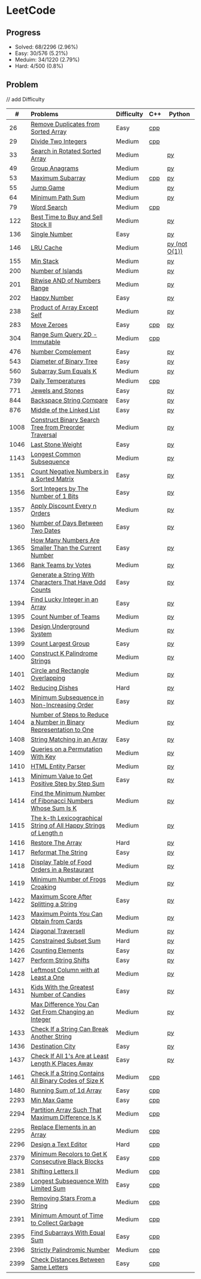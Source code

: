 # LeetCode

## Progress
* Solved: 68/2296 (2.96%)
* Easy: 30/576 (5.21%)
* Meduim: 34/1220 (2.79%)
* Hard: 4/500 (0.8%)

## Problem

// add Difficulty

| #    | Problems                                                                                                                                                                | Difficulty | C++                                                                                                                                                     | Python                                                                                                                                                                        |
| ---- |:----------------------------------------------------------------------------------------------------------------------------------------------------------------------- |:---------- | ------------------------------------------------------------------------------------------------------------------------------------------------------- | ----------------------------------------------------------------------------------------------------------------------------------------------------------------------------- |
| 26   | [Remove Duplicates from Sorted Array](https://leetcode.com/problems/remove-duplicates-from-sorted-array/)                                                               | Easy       | [cpp](https://github.com/AQZ0216/LeetCode/blob/master/code/RemoveDuplicatesFromSortedArray/RemoveDuplicatesFromSortedArray.cpp)                         |                                                                                                                                                                               |
| 29   | [Divide Two Integers](https://leetcode.com/problems/divide-two-integers/)                                                                                               | Medium     | [cpp](https://github.com/AQZ0216/LeetCode/blob/master/code/DivideTwoIntegers/DivideTwoIntegers.cpp)                                                     |                                                                                                                                                                               |
| 33   | [Search in Rotated Sorted Array](https://leetcode.com/problems/search-in-rotated-sorted-array/)                                                                         | Medium     |                                                                                                                                                         | [py](https://github.com/AQZ0216/LeetCode/blob/master/code/SearchInRotatedSortedArray/SearchInRotatedSortedArray.py)                                                           |
| 49   | [Group Anagrams](https://leetcode.com/problems/group-anagrams/)                                                                                                         | Medium     |                                                                                                                                                         | [py](https://github.com/AQZ0216/LeetCode/blob/master/code/GroupAnagrams/GroupAnagrams.py)                                                                                     |
| 53   | [Maximum Subarray](https://leetcode.com/problems/maximum-subarray/)                                                                                                     | Medium     | [cpp](https://github.com/AQZ0216/LeetCode/blob/master/code/MaximumSubarray/MaximumSubarray.cpp)                                                         | [py](https://github.com/AQZ0216/LeetCode/blob/master/code/MaximumSubarray/MaximumSubarray.py)                                                                                 |
| 55   | [Jump Game](https://leetcode.com/problems/jump-game/)                                                                                                                   | Medium     |                                                                                                                                                         | [py](https://github.com/AQZ0216/LeetCode/blob/master/code/JumpGame/JumpGame.py)                                                                                               |
| 64   | [Minimum Path Sum](https://leetcode.com/problems/minimum-path-sum/)                                                                                                     | Medium     |                                                                                                                                                         | [py](https://github.com/AQZ0216/LeetCode/blob/master/code/MinimumPathSum/MinimumPathSum.py)                                                                                   |
| 79   | [Word Search](https://leetcode.com/problems/word-search/)                                                                                                               | Medium     | [cpp](https://github.com/AQZ0216/LeetCode/blob/master/code/WordSearch/WordSearch.cpp)                                                                   |                                                                                                                                                                               |
| 122  | [Best Time to Buy and Sell Stock II](https://leetcode.com/problems/best-time-to-buy-and-sell-stock-ii/)                                                                 | Medium     |                                                                                                                                                         | [py](https://github.com/AQZ0216/LeetCode/blob/master/code/BestTimeToBuyAndSellStockII/BestTimeToBuyAndSellStockII.py)                                                         |
| 136  | [Single Number](https://leetcode.com/problems/single-number/)                                                                                                           | Easy       |                                                                                                                                                         | [py](https://github.com/AQZ0216/LeetCode/blob/master/code/SingleNumber/SingleNumber.py)                                                                                       |
| 146  | [LRU Cache](https://leetcode.com/problems/lru-cache/)                                                                                                                   | Medium     |                                                                                                                                                         | [py (not O(1))](https://github.com/AQZ0216/LeetCode/blob/master/code/LRUCache/LRUCache.py)                                                                                    |
| 155  | [Min Stack](https://leetcode.com/problems/min-stack/)                                                                                                                   | Medium     |                                                                                                                                                         | [py](https://github.com/AQZ0216/LeetCode/blob/master/code/MinStack/MinStack.py)                                                                                               |
| 200  | [Number of Islands](https://leetcode.com/problems/number-of-islands/)                                                                                                   | Medium     |                                                                                                                                                         | [py](https://github.com/AQZ0216/LeetCode/blob/master/code/NumberOfIslands/NumberOfIslands.py)                                                                                 |
| 201  | [Bitwise AND of Numbers Range](https://leetcode.com/problems/bitwise-and-of-numbers-range/)                                                                             | Medium     |                                                                                                                                                         | [py](https://github.com/AQZ0216/LeetCode/blob/master/code/BitwiseANDOfNumbersRange/BitwiseANDOfNumbersRange.py)                                                               |
| 202  | [Happy Number](https://leetcode.com/problems/happy-number/)                                                                                                             | Easy       |                                                                                                                                                         | [py](https://github.com/AQZ0216/LeetCode/blob/master/code/HappyNumber/HappyNumber.py)                                                                                         |
| 238  | [Product of Array Except Self](https://leetcode.com/problems/product-of-array-except-self/)                                                                             | Medium     |                                                                                                                                                         | [py](https://github.com/AQZ0216/LeetCode/blob/master/code/ProductOfArrayExceptSelf/ProductOfArrayExceptSelf.py)                                                               |
| 283  | [Move Zeroes](https://leetcode.com/problems/move-zeroes/)                                                                                                               | Easy       | [cpp](https://github.com/AQZ0216/LeetCode/blob/master/code/MoveZeroes/MoveZeroes.cpp)                                                                   | [py](https://github.com/AQZ0216/LeetCode/blob/master/code/MoveZeroes/MoveZeroes.py)                                                                                           |
| 304  | [Range Sum Query 2D - Immutable](https://leetcode.com/problems/range-sum-query-2d-immutable/)                                                                           | Medium     | [cpp](https://github.com/AQZ0216/LeetCode/blob/master/code/RangeSumQuery2D-Immutable/RangeSumQuery2D-Immutable.cpp)                                     |                                                                                                                                                                               |
| 476  | [Number Complement](https://leetcode.com/problems/number-complement/)                                                                                                   | Easy       |                                                                                                                                                         | [py](https://github.com/AQZ0216/LeetCode/blob/master/code/NumberComplement/NumberComplement.py)                                                                               |
| 543  | [Diameter of Binary Tree](https://leetcode.com/problems/diameter-of-binary-tree/)                                                                                       | Easy       |                                                                                                                                                         | [py](https://github.com/AQZ0216/LeetCode/blob/master/code/DiameterOfBinaryTree/DiameterOfBinaryTree.py)                                                                       |
| 560  | [Subarray Sum Equals K](https://leetcode.com/problems/subarray-sum-equals-k/)                                                                                           | Medium     |                                                                                                                                                         | [py](https://github.com/AQZ0216/LeetCode/blob/master/code/SubarraySumEqualsK/SubarraySumEqualsK.py)                                                                           |
| 739  | [Daily Temperatures](https://leetcode.com/problems/daily-temperatures/)                                                                                                 | Medium     | [cpp](https://github.com/AQZ0216/LeetCode/blob/master/code/DailyTemperatures/DailyTemperatures.cpp)                                                     |                                                                                                                                                                               |
| 771  | [Jewels and Stones](https://leetcode.com/problems/jewels-and-stones/)                                                                                                   | Easy       |                                                                                                                                                         | [py](https://github.com/AQZ0216/LeetCode/blob/master/code/JewelsAndStones/JewelsAndStones.py)                                                                                 |
| 844  | [Backspace String Compare](https://leetcode.com/problems/backspace-string-compare/)                                                                                     | Easy       |                                                                                                                                                         | [py](https://github.com/AQZ0216/LeetCode/blob/master/code/BackspaceStringCompare/BackspaceStringCompare.py)                                                                   |
| 876  | [Middle of the Linked List](https://leetcode.com/problems/middle-of-the-linked-list/)                                                                                   | Easy       |                                                                                                                                                         | [py](https://github.com/AQZ0216/LeetCode/blob/master/code/MiddleOfTheLinkedList/MiddleOfTheLinkedList.py)                                                                     |
| 1008 | [Construct Binary Search Tree from Preorder Traversal](https://leetcode.com/problems/construct-binary-search-tree-from-preorder-traversal/)                             | Medium     |                                                                                                                                                         | [py](https://github.com/AQZ0216/LeetCode/blob/master/code/ConstructBinarySearchTreeFromPreorderTraversal/ConstructBinarySearchTreeFromPreorderTraversal.py)                   |
| 1046 | [Last Stone Weight](https://leetcode.com/problems/last-stone-weight/)                                                                                                   | Easy       |                                                                                                                                                         | [py](https://github.com/AQZ0216/LeetCode/blob/master/code/LastStoneWeight/LastStoneWeight.py)                                                                                 |
| 1143 | [Longest Common Subsequence](https://leetcode.com/problems/longest-common-subsequence/)                                                                                 | Medium     |                                                                                                                                                         | [py](https://github.com/AQZ0216/LeetCode/blob/master/code/LongestCommonSubsequence/LongestCommonSubsequence.py)                                                               |
| 1351 | [Count Negative Numbers in a Sorted Matrix](https://leetcode.com/problems/count-negative-numbers-in-a-sorted-matrix/)                                                   | Easy       |                                                                                                                                                         | [py](https://github.com/AQZ0216/LeetCode/tree/master/code/CountNegativeNumbersInASortedMatrix/CountNegativeNumbersInASortedMatrix.py)                                         |
| 1356 | [Sort Integers by The Number of 1 Bits](https://leetcode.com/problems/sort-integers-by-the-number-of-1-bits/)                                                           | Easy       |                                                                                                                                                         | [py](https://github.com/AQZ0216/LeetCode/tree/master/code/SortIntegersByTheNumberOf1Bits/SortIntegersByTheNumberOf1Bits.py)                                                   |
| 1357 | [Apply Discount Every n Orders](https://leetcode.com/problems/apply-discount-every-n-orders/)                                                                           | Medium     |                                                                                                                                                         | [py](https://github.com/AQZ0216/LeetCode/blob/master/code/ApplyDiscountEveryNOrders/ApplyDiscountEveryNOrders.py)                                                             |
| 1360 | [Number of Days Between Two Dates](https://leetcode.com/problems/number-of-days-between-two-dates/)                                                                     | Easy       |                                                                                                                                                         | [py](https://github.com/AQZ0216/LeetCode/blob/master/code/NumberOfDaysBetweenTwoDates/NumberOfDaysBetweenTwoDates.py)                                                         |
| 1365 | [How Many Numbers Are Smaller Than the Current Number](https://leetcode.com/problems/how-many-numbers-are-smaller-than-the-current-number/)                             | Easy       |                                                                                                                                                         | [py](https://github.com/AQZ0216/LeetCode/blob/master/code/HowManyNumbersAreSmallerThanTheCurrentNumber/HowManyNumbersAreSmallerThanTheCurrentNumber.py)                       |
| 1366 | [Rank Teams by Votes](https://leetcode.com/problems/rank-teams-by-votes/)                                                                                               | Medium     |                                                                                                                                                         | [py](https://github.com/AQZ0216/LeetCode/blob/master/code/RankTeamsByVotes/RankTeamsByVotes.py)                                                                               |
| 1374 | [Generate a String With Characters That Have Odd Counts](https://leetcode.com/problems/generate-a-string-with-characters-that-have-odd-counts/)                         | Easy       |                                                                                                                                                         | [py](https://github.com/AQZ0216/LeetCode/blob/master/code/GenerateAStringWithCharactersThatHaveOddCounts/GenerateAStringWithCharactersThatHaveOddCounts.py)                   |
| 1394 | [Find Lucky Integer in an Array](https://leetcode.com/problems/find-lucky-integer-in-an-array/)                                                                         | Easy       |                                                                                                                                                         | [py](https://github.com/AQZ0216/LeetCode/blob/master/code/FindLuckyIntegerInAnArray/FindLuckyIntegerInAnArray.py)                                                             |
| 1395 | [Count Number of Teams](https://leetcode.com/problems/count-number-of-teams/)                                                                                           | Medium     |                                                                                                                                                         | [py](https://github.com/AQZ0216/LeetCode/blob/master/code/CountNumberOfTeams/CountNumberOfTeams.py)                                                                           |
| 1396 | [Design Underground System](https://leetcode.com/problems/design-underground-system/)                                                                                   | Medium     |                                                                                                                                                         | [py](https://github.com/AQZ0216/LeetCode/blob/master/code/DesignUndergroundSystem/DesignUndergroundSystem.py)                                                                 |
| 1399 | [Count Largest Group](https://leetcode.com/problems/count-largest-group/)                                                                                               | Easy       |                                                                                                                                                         | [py](https://github.com/AQZ0216/LeetCode/blob/master/code/CountLargestGroup/CountLargestGroup.py)                                                                             |
| 1400 | [Construct K Palindrome Strings](https://leetcode.com/problems/construct-k-palindrome-strings/)                                                                         | Medium     |                                                                                                                                                         | [py](https://github.com/AQZ0216/LeetCode/blob/master/code/ConstructKPalindromeStrings/ConstructKPalindromeStrings.py)                                                         |
| 1401 | [Circle and Rectangle Overlapping](https://leetcode.com/problems/circle-and-rectangle-overlapping/)                                                                     | Medium     |                                                                                                                                                         | [py](https://github.com/AQZ0216/LeetCode/blob/master/code/CircleAndRectangleOverlapping/CircleAndRectangleOverlapping.py)                                                     |
| 1402 | [Reducing Dishes](https://leetcode.com/problems/reducing-dishes/)                                                                                                       | Hard       |                                                                                                                                                         | [py](https://github.com/AQZ0216/LeetCode/blob/master/code/ReducingDishes/ReducingDishes.py)                                                                                   |
| 1403 | [Minimum Subsequence in Non-Increasing Order](https://leetcode.com/problems/minimum-subsequence-in-non-increasing-order/)                                               | Easy       |                                                                                                                                                         | [py](https://github.com/AQZ0216/LeetCode/blob/master/code/MinimumSubsequenceInNon-IncreasingOrder/MinimumSubsequenceInNon-IncreasingOrder.py)                                 |
| 1404 | [Number of Steps to Reduce a Number in Binary Representation to One](https://leetcode.com/problems/number-of-steps-to-reduce-a-number-in-binary-representation-to-one/) | Medium     |                                                                                                                                                         | [py](https://github.com/AQZ0216/LeetCode/blob/master/code/NumberOfStepsToReduceANumberInBinaryRepresentationToOne/NumberOfStepsToReduceANumberInBinaryRepresentationToOne.py) |
| 1408 | [String Matching in an Array](https://leetcode.com/problems/string-matching-in-an-array/)                                                                               | Easy       |                                                                                                                                                         | [py](https://github.com/AQZ0216/LeetCode/blob/master/code/StringMatchingInAnArray/StringMatchingInAnArray.py)                                                                 |
| 1409 | [Queries on a Permutation With Key](https://leetcode.com/problems/queries-on-a-permutation-with-key/)                                                                   | Medium     |                                                                                                                                                         | [py](https://github.com/AQZ0216/LeetCode/blob/master/code/QueriesOnAPermutationWithKey/QueriesOnAPermutationWithKey.py)                                                       |
| 1410 | [HTML Entity Parser](https://leetcode.com/problems/html-entity-parser/)                                                                                                 | Medium     |                                                                                                                                                         | [py](https://github.com/AQZ0216/LeetCode/blob/master/code/HTMLEntityParser/HTMLEntityParser.py)                                                                               |
| 1413 | [Minimum Value to Get Positive Step by Step Sum](https://leetcode.com/problems/minimum-value-to-get-positive-step-by-step-sum/)                                         | Easy       |                                                                                                                                                         | [py](https://github.com/AQZ0216/LeetCode/blob/master/code/MinimumValueToGetPositiveStepByStepSum/MinimumValueToGetPositiveStepByStepSum.py)                                   |
| 1414 | [Find the Minimum Number of Fibonacci Numbers Whose Sum Is K](https://leetcode.com/problems/find-the-minimum-number-of-fibonacci-numbers-whose-sum-is-k/)               | Medium     |                                                                                                                                                         | [py](https://github.com/AQZ0216/LeetCode/blob/master/code/FindTheMinimumNumberOfFibonacciNumbersWhoseSumIsK/FindTheMinimumNumberOfFibonacciNumbersWhoseSumIsK.py)             |
| 1415 | [The k-th Lexicographical String of All Happy Strings of Length n](https://leetcode.com/problems/the-k-th-lexicographical-string-of-all-happy-strings-of-length-n/)     | Medium     |                                                                                                                                                         | [py](https://github.com/AQZ0216/LeetCode/blob/master/code/TheK-thLexicographicalStringOfAllHappyStringsOfLengthN/TheK-thLexicographicalStringOfAllHappyStringsOfLengthN.py)   |
| 1416 | [Restore The Array](https://leetcode.com/problems/restore-the-array/)                                                                                                   | Hard       |                                                                                                                                                         | [py](https://github.com/AQZ0216/LeetCode/blob/master/code/RestoreTheArray/RestoreTheArray.py)                                                                                 |
| 1417 | [Reformat The String](https://leetcode.com/problems/reformat-the-string/)                                                                                               | Easy       |                                                                                                                                                         | [py](https://github.com/AQZ0216/LeetCode/blob/master/code/ReformatTheString/ReformatTheString.py)                                                                             |
| 1418 | [Display Table of Food Orders in a Restaurant](https://leetcode.com/problems/display-table-of-food-orders-in-a-restaurant/)                                             | Medium     |                                                                                                                                                         | [py](https://github.com/AQZ0216/LeetCode/blob/master/code/DisplayTableOfFoodOrdersInARestaurant/DisplayTableOfFoodOrdersInARestaurant.py)                                     |
| 1419 | [Minimum Number of Frogs Croaking](https://leetcode.com/problems/minimum-number-of-frogs-croaking/)                                                                     | Medium     |                                                                                                                                                         | [py](https://github.com/AQZ0216/LeetCode/blob/master/code/MinimumNumberOfFrogsCroaking/MinimumNumberOfFrogsCroaking.py)                                                       |
| 1422 | [Maximum Score After Splitting a String](https://leetcode.com/problems/maximum-score-after-splitting-a-string/)                                                         | Easy       |                                                                                                                                                         | [py](https://github.com/AQZ0216/LeetCode/blob/master/code/MaximumScoreAfterSplittingAString/MaximumScoreAfterSplittingAString.py)                                             |
| 1423 | [Maximum Points You Can Obtain from Cards](https://leetcode.com/problems/maximum-points-you-can-obtain-from-cards/)                                                     | Medium     |                                                                                                                                                         | [py](https://github.com/AQZ0216/LeetCode/blob/master/code/MaximumPointsYouCanObtainFromCards/MaximumPointsYouCanObtainFromCards.py)                                           |
| 1424 | [Diagonal TraverseII](https://leetcode.com/problems/diagonal-traverse-ii/)                                                                                              | Medium     |                                                                                                                                                         | [py](https://github.com/AQZ0216/LeetCode/blob/master/code/DiagonalTraverseII/DiagonalTraverseII.py)                                                                           |
| 1425 | [Constrained Subset Sum](https://leetcode.com/problems/constrained-subset-sum/)                                                                                         | Hard       |                                                                                                                                                         | [py](https://github.com/AQZ0216/LeetCode/blob/master/code/ConstrainedSubsetSum/ConstrainedSubsetSum.py)                                                                       |
| 1426 | [Counting Elements](https://leetcode.com/problems/counting-elements/)                                                                                                   | Easy       |                                                                                                                                                         | [py](https://github.com/AQZ0216/LeetCode/blob/master/code/CountingElements/CountingElements.py)                                                                               |
| 1427 | [Perform String Shifts](https://leetcode.com/problems/perform-string-shifts/)                                                                                           | Easy       |                                                                                                                                                         | [py](https://github.com/AQZ0216/LeetCode/blob/master/code/PerformStringShifts/PerformStringShifts.py)                                                                         |
| 1428 | [Leftmost Column with at Least a One](https://leetcode.com/problems/leftmost-column-with-at-least-a-one/)                                                               | Medium     |                                                                                                                                                         | [py](https://github.com/AQZ0216/LeetCode/blob/master/code/LeftmostColumnWithAtLeastAOne/LeftmostColumnWithAtLeastAOne.py)                                                     |
| 1431 | [Kids With the Greatest Number of Candies](https://leetcode.com/problems/kids-with-the-greatest-number-of-candies/)                                                     | Easy       |                                                                                                                                                         | [py](https://github.com/AQZ0216/LeetCode/blob/master/code/KidsWithTheGreatestNumberOfCandies/KidsWithTheGreatestNumberOfCandies.py)                                           |
| 1432 | [Max Difference You Can Get From Changing an Integer](https://leetcode.com/problems/max-difference-you-can-get-from-changing-an-integer/)                               | Medium     |                                                                                                                                                         | [py](https://github.com/AQZ0216/LeetCode/blob/master/code/MaxDifferenceYouCanGetFromChangingAnInteger/MaxDifferenceYouCanGetFromChangingAnInteger.py)                         |
| 1433 | [Check If a String Can Break Another String](https://leetcode.com/problems/check-if-a-string-can-break-another-string/submissions/)                                     | Medium     |                                                                                                                                                         | [py](https://github.com/AQZ0216/LeetCode/blob/master/code/CheckIfAStringCanBreakAnotherString/CheckIfAStringCanBreakAnotherString.py)                                         |
| 1436 | [Destination City](https://leetcode.com/problems/destination-city/)                                                                                                     | Easy       |                                                                                                                                                         | [py](https://github.com/AQZ0216/LeetCode/blob/master/code/DestinationCity/DestinationCity.py)                                                                                 |
| 1437 | [Check If All 1's Are at Least Length K Places Away](https://leetcode.com/problems/check-if-all-1s-are-at-least-length-k-places-away/)                                  | Easy       |                                                                                                                                                         | [py](https://github.com/AQZ0216/LeetCode/blob/master/CheckIfAll1'sAreAtLeastLengthKPlacesAway/CheckIfAll1'sAreAtLeastLengthKPlacesAway%2Cpy)                                  |
| 1461 | [Check If a String Contains All Binary Codes of Size K](https://leetcode.com/problems/check-if-a-string-contains-all-binary-codes-of-size-k/)                           | Medium     | [cpp](https://github.com/AQZ0216/LeetCode/blob/master/code/CheckIfAStringContainsAllBinaryCodesOfSizeK/CheckIfAStringContainsAllBinaryCodesOfSizeK.cpp) |                                                                                                                                                                               |
| 1480 | [Running Sum of 1d Array](https://leetcode.com/problems/running-sum-of-1d-array/)                                                                                       | Easy       | [cpp](https://github.com/AQZ0216/LeetCode/blob/master/code/RunningSumOf1dArray/RunningSumOf1dArray.cpp)                                                 |                                                                                                                                                                               |
| 2293 | [Min Max Game](https://leetcode.com/problems/min-max-game/)                                                                                                             | Easy       | [cpp](https://github.com/AQZ0216/LeetCode/blob/master/code/MinMaxGame/MinMaxGame.cpp)                                                                   |                                                                                                                                                                               |
| 2294 | [Partition Array Such That Maximum Difference Is K](https://leetcode.com/problems/partition-array-such-that-maximum-difference-is-k/)                                   | Medium     | [cpp](https://github.com/AQZ0216/LeetCode/blob/master/code/PartitionArraySuchThatMaximumDifferenceIsK/PartitionArraySuchThatMaximumDifferenceIsK.cpp)   |                                                                                                                                                                               |
| 2295 | [Replace Elements in an Array](https://leetcode.com/problems/replace-elements-in-an-array/)                                                                             | Medium     | [cpp](https://github.com/AQZ0216/LeetCode/blob/master/code/ReplaceElementsInAnArray/ReplaceElementsInAnArray.cpp)                                       |                                                                                                                                                                               |
| 2296 | [Design a Text Editor](https://leetcode.com/problems/design-a-text-editor/)                                                                                             | Hard       | [cpp](https://github.com/AQZ0216/LeetCode/blob/master/code/DesignATextEditor/DesignATextEditor.cpp)                                                     |                                                                                                                                                                               |
| 2379 | [Minimum Recolors to Get K Consecutive Black Blocks](https://leetcode.com/problems/minimum-recolors-to-get-k-consecutive-black-blocks/)                                 | Easy       | [cpp](https://github.com/AQZ0216/LeetCode/blob/master/code/MinimumRecolorsToGetKConsecutiveBlackBlocks/MinimumRecolorsToGetKConsecutiveBlackBlocks.cpp) |                                                                                                                                                                               |
| 2381 | [Shifting Letters II](https://leetcode.com/problems/shifting-letters-ii/)                                                                                               | Medium     | [cpp](https://github.com/AQZ0216/LeetCode/blob/master/code/ShiftingLettersII/ShiftingLettersII.cpp)                                                     |                                                                                                                                                                               |
| 2389 | [Longest Subsequence With Limited Sum](https://leetcode.com/problems/longest-subsequence-with-limited-sum/)                                                             | Easy       | [cpp](https://github.com/AQZ0216/LeetCode/blob/master/code/LongestSubsequenceWithLimitedSum/LongestSubsequenceWithLimitedSum.cpp)                       |                                                                                                                                                                               |
| 2390 | [Removing Stars From a String](https://leetcode.com/problems/removing-stars-from-a-string/)                                                                             | Medium     | [cpp](https://github.com/AQZ0216/LeetCode/blob/master/code/RemovingStarsFromAString/RemovingStarsFromAString.cpp)                                       |                                                                                                                                                                               |
| 2391 | [Minimum Amount of Time to Collect Garbage](https://leetcode.com/problems/minimum-amount-of-time-to-collect-garbage/)                                                   | Medium     | [cpp](https://github.com/AQZ0216/LeetCode/blob/master/code/MinimumAmountOfTimeToCollectGarbage/MinimumAmountOfTimeToCollectGarbage.cpp)                 |                                                                                                                                                                               |
| 2395 | [Find Subarrays With Equal Sum](https://leetcode.com/problems/find-subarrays-with-equal-sum/)                                                                           | Easy       | [cpp](https://github.com/AQZ0216/LeetCode/blob/master/code/FindSubarraysWithEqualSum/FindSubarraysWithEqualSum.cpp)                                     |                                                                                                                                                                               |
| 2396 | [Strictly Palindromic Number](https://leetcode.com/problems/strictly-palindromic-number/)                                                                               | Medium     | [cpp](https://github.com/AQZ0216/LeetCode/blob/master/code/StrictlyPalindromicNumber/StrictlyPalindromicNumber.cpp)                                     |                                                                                                                                                                               |
| 2399 | [Check Distances Between Same Letters](https://leetcode.com/problems/check-distances-between-same-letters/)                                                             | Easy       | [cpp](https://github.com/AQZ0216/LeetCode/blob/master/code/CheckDistancesBetweenSameLetters/CheckDistancesBetweenSameLetters.cpp)                       |                                                                                                                                                                               |
